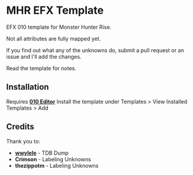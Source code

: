 # MHR EFX Template
EFX 010 template for Monster Hunter Rise.

Not all attributes are fully mapped yet. 

If you find out what any of the unknowns do, submit a pull request or an issue and I'll add the changes.

Read the template for notes. 

## Installation
Requires **[010 Editor](https://www.sweetscape.com/010editor/)**
Install the template under Templates > View Installed Templates > Add

## Credits

Thank you to:
* **[wwylele](https://github.com/wwylele)** - TDB Dump
* **Crimson** - Labeling Unknowns
* **thezippotm** - Labeling Unknowns
